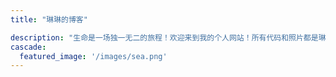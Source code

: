 ```yaml
---
title: "琳琳的博客"

description: "生命是一场独一无二的旅程！欢迎来到我的个人网站！所有代码和照片都是琳琳制造！"
cascade:
  featured_image: '/images/sea.png'
---
```

